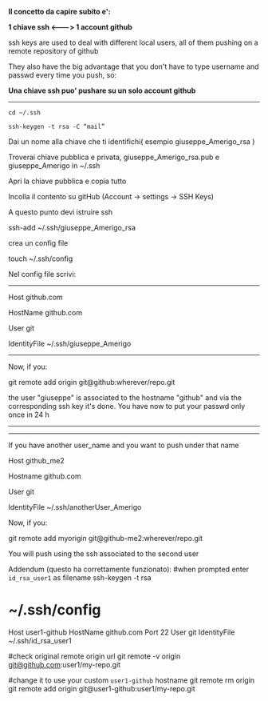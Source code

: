 **Il concetto da capire subito e':**

**1 chiave ssh <---> 1 account github**


ssh keys are used to deal with different local users, all of them pushing on a remote repository of github

They also have the big advantage that you don't have to type username and passwd every time you push, so:

**Una chiave ssh puo' pushare su un solo account github**

******************************************************************
`cd ~/.ssh`

`ssh-keygen -t rsa -C “mail”`

Dai un nome alla chiave che ti identifichi( esempio giuseppe_Amerigo_rsa )

Troverai chiave pubblica e privata, giuseppe_Amerigo_rsa.pub e giuseppe_Amerigo in ~/.ssh

Apri la chiave pubblica e copia tutto

Incolla il contento su gitHub (Account -> settings -> SSH Keys)

A questo punto devi istruire ssh

ssh-add ~/.ssh/giuseppe_Amerigo_rsa

crea un config file

touch ~/.ssh/config

Nel config file scrivi:
*****************************************************
Host github.com

HostName github.com

User git

IdentityFile ~/.ssh/giuseppe_Amerigo
****************************************************
Now, if you:

git remote add origin git@github:wherever/repo.git

the user "giuseppe" is associated to the hostname "github" and via the corresponding ssh key it's done. You have now to put your passwd only once in 24 h

******************************************************
******************************************************

If you have another user_name and you want to push under that name

Host github_me2

Hostname github.com

User git

IdentityFile ~/.ssh/anotherUser_Amerigo


Now, if you:

git remote add myorigin git@github-me2:wherever/repo.git

You will push using the ssh associated to the second user

Addendum (questo ha correttamente funzionato):
#when prompted enter `id_rsa_user1` as filename
ssh-keygen -t rsa

# ~/.ssh/config
Host user1-github
HostName github.com
Port 22
User git
IdentityFile ~/.ssh/id_rsa_user1

#check original remote origin url
git remote -v
origin git@github.com:user1/my-repo.git

#change it to use your custom `user1-github` hostname
git remote rm origin
git remote add origin git@user1-github:user1/my-repo.git

